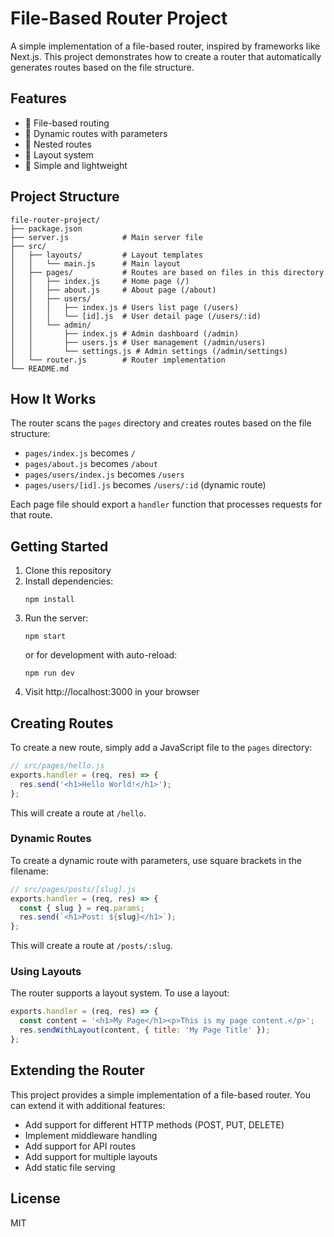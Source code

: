 # File-Based Router Project

A simple implementation of a file-based router, inspired by frameworks like Next.js. This project demonstrates how to create a router that automatically generates routes based on the file structure.

## Features

- 📁 File-based routing
- 🔄 Dynamic routes with parameters
- 🌳 Nested routes
- 🎨 Layout system
- 📱 Simple and lightweight

## Project Structure

```
file-router-project/
├── package.json
├── server.js            # Main server file
├── src/
│   ├── layouts/         # Layout templates
│   │   └── main.js      # Main layout
│   ├── pages/           # Routes are based on files in this directory
│   │   ├── index.js     # Home page (/)
│   │   ├── about.js     # About page (/about)
│   │   ├── users/
│   │   │   ├── index.js # Users list page (/users)
│   │   │   └── [id].js  # User detail page (/users/:id)
│   │   └── admin/
│   │       ├── index.js # Admin dashboard (/admin)
│   │       ├── users.js # User management (/admin/users)
│   │       └── settings.js # Admin settings (/admin/settings)
│   └── router.js        # Router implementation
└── README.md
```

## How It Works

The router scans the `pages` directory and creates routes based on the file structure:

- `pages/index.js` becomes `/`
- `pages/about.js` becomes `/about`
- `pages/users/index.js` becomes `/users`
- `pages/users/[id].js` becomes `/users/:id` (dynamic route)

Each page file should export a `handler` function that processes requests for that route.

## Getting Started

1. Clone this repository
2. Install dependencies:
   ```
   npm install
   ```
3. Run the server:
   ```
   npm start
   ```
   or for development with auto-reload:
   ```
   npm run dev
   ```
4. Visit http://localhost:3000 in your browser

## Creating Routes

To create a new route, simply add a JavaScript file to the `pages` directory:

```javascript
// src/pages/hello.js
exports.handler = (req, res) => {
  res.send('<h1>Hello World!</h1>');
};
```

This will create a route at `/hello`.

### Dynamic Routes

To create a dynamic route with parameters, use square brackets in the filename:

```javascript
// src/pages/posts/[slug].js
exports.handler = (req, res) => {
  const { slug } = req.params;
  res.send(`<h1>Post: ${slug}</h1>`);
};
```

This will create a route at `/posts/:slug`.

### Using Layouts

The router supports a layout system. To use a layout:

```javascript
exports.handler = (req, res) => {
  const content = '<h1>My Page</h1><p>This is my page content.</p>';
  res.sendWithLayout(content, { title: 'My Page Title' });
};
```

## Extending the Router

This project provides a simple implementation of a file-based router. You can extend it with additional features:

- Add support for different HTTP methods (POST, PUT, DELETE)
- Implement middleware handling
- Add support for API routes
- Add support for multiple layouts
- Add static file serving

## License

MIT